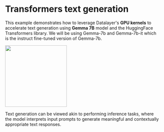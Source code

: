 # Transformers text generation

This example demonstrates how to leverage Datalayer's **GPU kernels** to accelerate text generation using **Gemma 7B** model and the HuggingFace Transformers library. We will be using Gemma-7b and Gemma-7b-it which is the instruct fine-tuned version of Gemma-7b.

<img src="https://huggingface.co/datasets/huggingface/brand-assets/resolve/main/hf-logo-with-title.png" width="200"/>

Text generation can be viewed akin to performing inference tasks, where the model interprets input prompts to generate meaningful and contextually appropriate text responses.